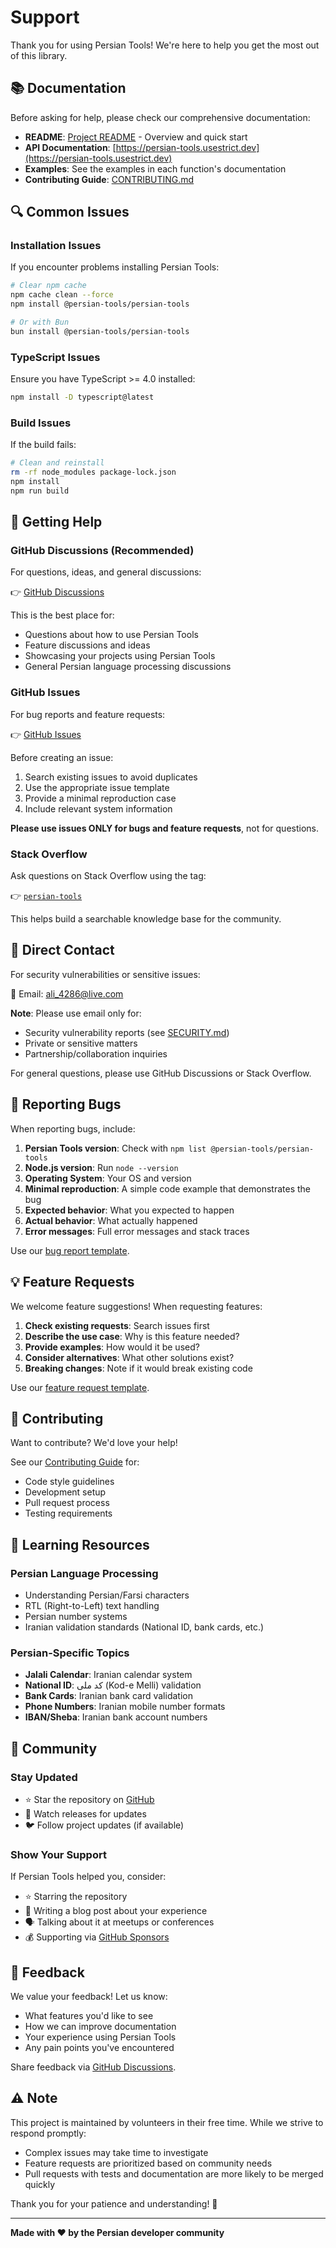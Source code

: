 # Support

Thank you for using Persian Tools! We're here to help you get the most out of this library.

## 📚 Documentation

Before asking for help, please check our comprehensive documentation:

- **README**: [Project README](README.md) - Overview and quick start
- **API Documentation**: [https://persian-tools.usestrict.dev](https://persian-tools.usestrict.dev)
- **Examples**: See the examples in each function's documentation
- **Contributing Guide**: [CONTRIBUTING.md](CONTRIBUTING.md)

## 🔍 Common Issues

### Installation Issues

If you encounter problems installing Persian Tools:

```bash
# Clear npm cache
npm cache clean --force
npm install @persian-tools/persian-tools

# Or with Bun
bun install @persian-tools/persian-tools
```

### TypeScript Issues

Ensure you have TypeScript >= 4.0 installed:

```bash
npm install -D typescript@latest
```

### Build Issues

If the build fails:

```bash
# Clean and reinstall
rm -rf node_modules package-lock.json
npm install
npm run build
```

## 💬 Getting Help

### GitHub Discussions (Recommended)

For questions, ideas, and general discussions:

👉 [GitHub Discussions](https://github.com/persian-tools/persian-tools/discussions)

This is the best place for:
- Questions about how to use Persian Tools
- Feature discussions and ideas
- Showcasing your projects using Persian Tools
- General Persian language processing discussions

### GitHub Issues

For bug reports and feature requests:

👉 [GitHub Issues](https://github.com/persian-tools/persian-tools/issues)

Before creating an issue:
1. Search existing issues to avoid duplicates
2. Use the appropriate issue template
3. Provide a minimal reproduction case
4. Include relevant system information

**Please use issues ONLY for bugs and feature requests**, not for questions.

### Stack Overflow

Ask questions on Stack Overflow using the tag:

👉 [`persian-tools`](https://stackoverflow.com/questions/tagged/persian-tools)

This helps build a searchable knowledge base for the community.

## 📧 Direct Contact

For security vulnerabilities or sensitive issues:

📧 Email: [ali_4286@live.com](mailto:ali_4286@live.com)

**Note**: Please use email only for:
- Security vulnerability reports (see [SECURITY.md](SECURITY.md))
- Private or sensitive matters
- Partnership/collaboration inquiries

For general questions, please use GitHub Discussions or Stack Overflow.

## 🐛 Reporting Bugs

When reporting bugs, include:

1. **Persian Tools version**: Check with `npm list @persian-tools/persian-tools`
2. **Node.js version**: Run `node --version`
3. **Operating System**: Your OS and version
4. **Minimal reproduction**: A simple code example that demonstrates the bug
5. **Expected behavior**: What you expected to happen
6. **Actual behavior**: What actually happened
7. **Error messages**: Full error messages and stack traces

Use our [bug report template](.github/ISSUE_TEMPLATE/bug_report.md).

## 💡 Feature Requests

We welcome feature suggestions! When requesting features:

1. **Check existing requests**: Search issues first
2. **Describe the use case**: Why is this feature needed?
3. **Provide examples**: How would it be used?
4. **Consider alternatives**: What other solutions exist?
5. **Breaking changes**: Note if it would break existing code

Use our [feature request template](.github/ISSUE_TEMPLATE/feature_request.md).

## 🤝 Contributing

Want to contribute? We'd love your help!

See our [Contributing Guide](CONTRIBUTING.md) for:
- Code style guidelines
- Development setup
- Pull request process
- Testing requirements

## 📖 Learning Resources

### Persian Language Processing

- Understanding Persian/Farsi characters
- RTL (Right-to-Left) text handling
- Persian number systems
- Iranian validation standards (National ID, bank cards, etc.)

### Persian-Specific Topics

- **Jalali Calendar**: Iranian calendar system
- **National ID**: کد ملی (Kod-e Melli) validation
- **Bank Cards**: Iranian bank card validation
- **Phone Numbers**: Iranian mobile number formats
- **IBAN/Sheba**: Iranian bank account numbers

## 🌟 Community

### Stay Updated

- ⭐ Star the repository on [GitHub](https://github.com/persian-tools/persian-tools)
- 👀 Watch releases for updates
- 🐦 Follow project updates (if available)

### Show Your Support

If Persian Tools helped you, consider:

- ⭐ Starring the repository
- 📝 Writing a blog post about your experience
- 🗣️ Talking about it at meetups or conferences
- 💰 Supporting via [GitHub Sponsors](https://github.com/sponsors/ali-master)

## 📝 Feedback

We value your feedback! Let us know:

- What features you'd like to see
- How we can improve documentation
- Your experience using Persian Tools
- Any pain points you've encountered

Share feedback via [GitHub Discussions](https://github.com/persian-tools/persian-tools/discussions).

## ⚠️ Note

This project is maintained by volunteers in their free time. While we strive to respond promptly:

- Complex issues may take time to investigate
- Feature requests are prioritized based on community needs
- Pull requests with tests and documentation are more likely to be merged quickly

Thank you for your patience and understanding! 🙏

---

**Made with ❤️ by the Persian developer community**
